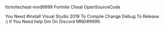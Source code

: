 fortnitecheat-mnd9999
Fortnite Cheat OpenSourceCode

You Need #Install Visual Studio 2019 To Compile Change Debug To Release :) if You Need help Dm On Discord MND#9999.
